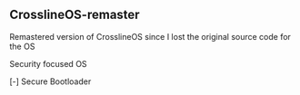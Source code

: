 ## CrosslineOS-remaster

Remastered version of CrosslineOS since I lost the original source code for the OS

Security focused OS

[-] Secure Bootloader
